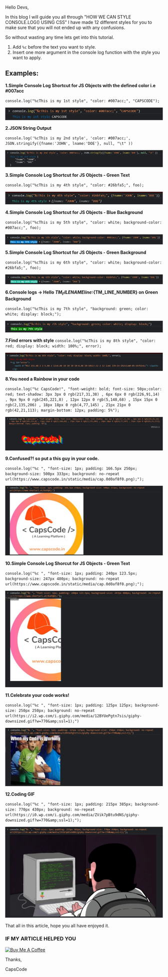 Hello Devs,

In this blog I will guide you all through "HOW WE CAN STYLE CONSOLE.LOG() USING CSS"
I have made 12 different styles for you to make sure that you will not ended up with any confusions.

So without wasting any time lets get into this tutorial.

1. Add `%c` before the text you want to style.
2. Insert one more argument in the console log function with the style you want to apply.

## Examples:

**1.Simple Console Log Shortcut for JS Objects with the defined color i.e #007acc**

`console.log("%cThis is my 1st style", "color: #007acc;", "CAPSCODE");`

![style 1 of console](https://raw.githubusercontent.com/CapsCode-Website/blogfiles/master/general/style-console.log-like-a-pro/1.png?raw=true)

**2.JSON String Output**

`console.log('%cThis is my 2nd style', 'color: #007acc;', JSON.stringify({fname:'JOHN', lname:'DOE'}, null, "\t" ))`

![style 2 of console](https://raw.githubusercontent.com/CapsCode-Website/blogfiles/master/general/style-console.log-like-a-pro/2.png?raw=true)

**3.Simple Console Log Shortcut for JS Objects - Green Text**

`console.log("%cThis is my 4th style", "color: #26bfa5;", foo);`

![style 3 of console](https://raw.githubusercontent.com/CapsCode-Website/blogfiles/master/general/style-console.log-like-a-pro/3.png?raw=true)

**4.Simple Console Log Shortcut for JS Objects - Blue Background**

`console.log("%cThis is my 5th style", "color: white; background-color: #007acc;", foo);`

![style 4 of console](https://raw.githubusercontent.com/CapsCode-Website/blogfiles/master/general/style-console.log-like-a-pro/4.png?raw=true)

**5.Simple Console Log Shortcut for JS Objects - Green Background**

`console.log("%cThis is my 6th style", "color: white; background-color: #26bfa5;", foo);`

![style 5 of console](https://raw.githubusercontent.com/CapsCode-Website/blogfiles/master/general/style-console.log-like-a-pro/5.png?raw=true)

**6.Console logs -> Hello ${TM_FILENAME} line:${TM_LINE_NUMBER} on Green Background**

`console.log("%cThis is my 7th style", "background: green; color: white; display: block;");`

![style 6 of console](https://raw.githubusercontent.com/CapsCode-Website/blogfiles/master/general/style-console.log-like-a-pro/6.png?raw=true)

**7.Find errors with style**
`console.log("%cThis is my 8th style", "color: red; display: block; width: 100%;", error);`

![style 7 of console](https://raw.githubusercontent.com/CapsCode-Website/blogfiles/master/general/style-console.log-like-a-pro/7.png?raw=true)

**8.You need a Rainbow in your code**

`console.log("%c CapsCode!", "font-weight: bold; font-size: 50px;color: red; text-shadow: 3px 3px 0 rgb(217,31,38) , 6px 6px 0 rgb(226,91,14) , 9px 9px 0 rgb(245,221,8) , 12px 12px 0 rgb(5,148,68) , 15px 15px 0 rgb(2,135,206) , 18px 18px 0 rgb(4,77,145) , 21px 21px 0 rgb(42,21,113); margin-bottom: 12px; padding: 5%");`

![style 8 of console](https://raw.githubusercontent.com/CapsCode-Website/blogfiles/master/general/style-console.log-like-a-pro/8.png?raw=true)

**9.Confused?! so put a this guy in your code.**

`console.log("%c ", "font-size: 1px; padding: 166.5px 250px; background-size: 500px 333px; background: no-repeat url(https://www.capscode.in/static/media/cap.0d0af8f0.png);");`

![style 9 of console](https://raw.githubusercontent.com/CapsCode-Website/blogfiles/master/general/style-console.log-like-a-pro/9.png?raw=true)

**10.Simple Console Log Shorcut for JS Objects - Green Text**

`console.log("%c ", "font-size: 1px; padding: 240px 123.5px; background-size: 247px 480px; background: no-repeat url(https://www.capscode.in/static/media/cap.0d0af8f0.png);");`

![style 10 of console](https://raw.githubusercontent.com/CapsCode-Website/blogfiles/master/general/style-console.log-like-a-pro/10.png?raw=true)

**11.Celebrate your code works!**

`console.log("%c ", "font-size: 1px; padding: 125px 125px; background-size: 250px 250px; background: no-repeat url(https://i2.wp.com/i.giphy.com/media/12BYUePgtn7sis/giphy-downsized.gif?w=770&amp;ssl=1);")`

![style 11 of console](https://raw.githubusercontent.com/CapsCode-Website/blogfiles/master/general/style-console.log-like-a-pro/11.png?raw=true)

**12.Coding GIF**

`console.log("%c ", "font-size: 1px; padding: 215px 385px; background-size: 770px 430px; background: no-repeat url(https://i0.wp.com/i.giphy.com/media/ZVik7pBtu9dNS/giphy-downsized.gif?w=770&amp;ssl=1);");`

![style 12 of console](https://raw.githubusercontent.com/CapsCode-Website/blogfiles/master/general/style-console.log-like-a-pro/12.png?raw=true)

That all in this article, hope you all have enjoyed it.

### IF MY ARTICLE HELPED YOU

<a href="https://www.buymeacoffee.com/capscode" target="_blank"><img src="https://cdn.buymeacoffee.com/buttons/default-orange.png" alt="Buy Me A Coffee" height="41" width="174"></a>

Thanks,

CapsCode
